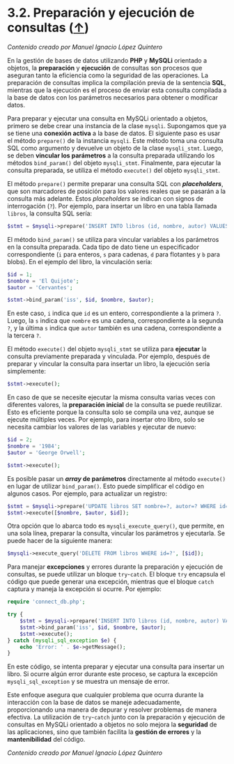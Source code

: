 # 3.2. Preparación y ejecución de consultas ([↑](README.md))

_Contenido creado por Manuel Ignacio López Quintero_

En la gestión de bases de datos utilizando **PHP** y **MySQLi** orientado a objetos, la **preparación** y **ejecución** de consultas son procesos que aseguran tanto la eficiencia como la seguridad de las operaciones. La preparación de consultas implica la compilación previa de la sentencia **SQL**, mientras que la ejecución es el proceso de enviar esta consulta compilada a la base de datos con los parámetros necesarios para obtener o modificar datos.

Para preparar y ejecutar una consulta en MySQLi orientado a objetos, primero se debe crear una instancia de la clase `mysqli`. Supongamos que ya se tiene una **conexión activa** a la base de datos. El siguiente paso es usar el método `prepare()` de la instancia `mysqli`. Este método toma una consulta SQL como argumento y devuelve un objeto de la clase `mysqli_stmt`. Luego, se deben **vincular los parámetros** a la consulta preparada utilizando los métodos `bind_param()` del objeto `mysqli_stmt`. Finalmente, para ejecutar la consulta preparada, se utiliza el método `execute()` del objeto `mysqli_stmt`.

El método `prepare()` permite preparar una consulta SQL con ***placeholders***, que son marcadores de posición para los valores reales que se pasarán a la consulta más adelante. Estos *placeholders* se indican con signos de interrogación (`?`). Por ejemplo, para insertar un libro en una tabla llamada `libros`, la consulta SQL sería:

```php
$stmt = $mysqli->prepare('INSERT INTO libros (id, nombre, autor) VALUES (?, ?, ?)');
```

El método `bind_param()` se utiliza para vincular variables a los parámetros en la consulta preparada. Cada tipo de dato tiene un especificador correspondiente (`i` para enteros, `s` para cadenas, `d` para flotantes y `b` para blobs). En el ejemplo del libro, la vinculación sería:

```php
$id = 1;
$nombre = 'El Quijote';
$autor = 'Cervantes';

$stmt->bind_param('iss', $id, $nombre, $autor);
```

En este caso, `i` indica que `id` es un entero, correspondiente a la primera `?`. Luego, la `s` indica que `nombre` es una cadena, correspondiente a la segunda `?`, y la última `s` indica que `autor` también es una cadena, correspondiente a la tercera `?`.

El método `execute()` del objeto `mysqli_stmt` se utiliza para **ejecutar** la consulta previamente preparada y vinculada. Por ejemplo, después de preparar y vincular la consulta para insertar un libro, la ejecución sería simplemente:

```php
$stmt->execute();
```

En caso de que se necesite ejecutar la misma consulta varias veces con diferentes valores, la **preparación inicial** de la consulta se puede reutilizar. Esto es eficiente porque la consulta solo se compila una vez, aunque se ejecute múltiples veces. Por ejemplo, para insertar otro libro, solo se necesita cambiar los valores de las variables y ejecutar de nuevo:

```php
$id = 2;
$nombre = '1984';
$autor = 'George Orwell';

$stmt->execute();
```

Es posible pasar un ***array* de parámetros** directamente al método `execute()` en lugar de utilizar `bind_param()`. Esto puede simplificar el código en algunos casos. Por ejemplo, para actualizar un registro:

```php
$stmt = $mysqli->prepare('UPDATE libros SET nombre=?, autor=? WHERE id=?');
$stmt->execute([$nombre, $autor, $id]);
```

Otra opción que lo abarca todo es `mysqli_execute_query()`, que permite, en una sola línea, preparar la consulta, vincular los parámetros y ejecutarla. Se puede hacer de la siguiente manera:

```php
$mysqli->execute_query('DELETE FROM libros WHERE id=?', [$id]);
```

Para manejar **excepciones** y errores durante la preparación y ejecución de consultas, se puede utilizar un bloque `try`-`catch`. El bloque `try` encapsula el código que puede generar una excepción, mientras que el bloque `catch` captura y maneja la excepción si ocurre. Por ejemplo:

```php
require 'connect_db.php';

try {
    $stmt = $mysqli->prepare('INSERT INTO libros (id, nombre, autor) VALUES (?, ?, ?)');
    $stmt->bind_param('iss', $id, $nombre, $autor);
    $stmt->execute();
} catch (mysqli_sql_exception $e) {
    echo 'Error: ' . $e->getMessage();
}
```

En este código, se intenta preparar y ejecutar una consulta para insertar un libro. Si ocurre algún error durante este proceso, se captura la excepción `mysqli_sql_exception` y se muestra un mensaje de error.

Este enfoque asegura que cualquier problema que ocurra durante la interacción con la base de datos se maneje adecuadamente, proporcionando una manera de depurar y resolver problemas de manera efectiva. La utilización de `try`-`catch` junto con la preparación y ejecución de consultas en MySQLi orientado a objetos no solo mejora la **seguridad** de las aplicaciones, sino que también facilita la **gestión de errores** y la **mantenibilidad** del código.

_Contenido creado por Manuel Ignacio López Quintero_
